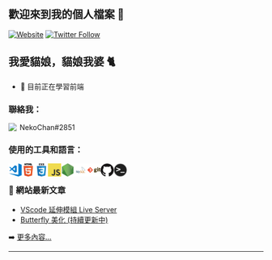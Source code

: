 ## 歡迎來到我的個人檔案 👋

[![Website](https://img.shields.io/website?label=nekochan.cf&style=for-the-badge&url=https%3A%2F%2Fnekochan.cf)](https://nekochan.cf/)
[![Twitter Follow](https://img.shields.io/twitter/follow/TW_NEKO_CHAN?color=1DA1F2&logo=twitter&style=for-the-badge)](https://twitter.com/intent/follow?original_referer=https%3A%2F%2Fgithub.com%2FcodeSTACKr&screen_name=TW_NEKO_CHAN)

## 我愛貓娘，貓娘我婆 🐈

- 🌱 目前正在學習前端

### 聯絡我：
<img align="left" width="22px" src="https://cdn.jsdelivr.net/npm/simple-icons@v3/icons/discord.svg" /> NekoChan#2851

### 使用的工具和語言：

<img align="left" alt="Visual Studio Code" width="26px" src="https://raw.githubusercontent.com/github/explore/80688e429a7d4ef2fca1e82350fe8e3517d3494d/topics/visual-studio-code/visual-studio-code.png" />
<img align="left" alt="HTML5" width="26px" src="https://raw.githubusercontent.com/github/explore/80688e429a7d4ef2fca1e82350fe8e3517d3494d/topics/html/html.png" />
<img align="left" alt="CSS3" width="26px" src="https://raw.githubusercontent.com/github/explore/80688e429a7d4ef2fca1e82350fe8e3517d3494d/topics/css/css.png" />
<img align="left" alt="JavaScript" width="26px" src="https://raw.githubusercontent.com/github/explore/80688e429a7d4ef2fca1e82350fe8e3517d3494d/topics/javascript/javascript.png" />
<img align="left" alt="Node.js" width="26px" src="https://raw.githubusercontent.com/github/explore/80688e429a7d4ef2fca1e82350fe8e3517d3494d/topics/nodejs/nodejs.png" />
<img align="left" alt="MySQL" width="26px" src="https://raw.githubusercontent.com/github/explore/80688e429a7d4ef2fca1e82350fe8e3517d3494d/topics/mysql/mysql.png" />
<img align="left" alt="Git" width="26px" src="https://raw.githubusercontent.com/github/explore/80688e429a7d4ef2fca1e82350fe8e3517d3494d/topics/git/git.png" />
<img align="left" alt="GitHub" width="26px" src="https://raw.githubusercontent.com/github/explore/78df643247d429f6cc873026c0622819ad797942/topics/github/github.png" />
<img align="left" alt="Terminal" width="26px" src="https://raw.githubusercontent.com/github/explore/80688e429a7d4ef2fca1e82350fe8e3517d3494d/topics/terminal/terminal.png" />

<br />

### 📕 網站最新文章

- [VScode 延伸模組 Live Server](https://nekochan.cf/posts/bc11/)
- [Butterfly 美化 (持續更新中)](https://nekochan.cf/posts/456/)

➡️ [更多內容...](https://nekochan.cf/)

---